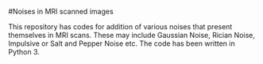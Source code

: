#Noises in MRI scanned images

This repository has codes for addition of various noises that present themselves in MRI scans.
These may include Gaussian Noise, Rician Noise, Impulsive or Salt and Pepper Noise etc.
The code has been written in Python 3.
